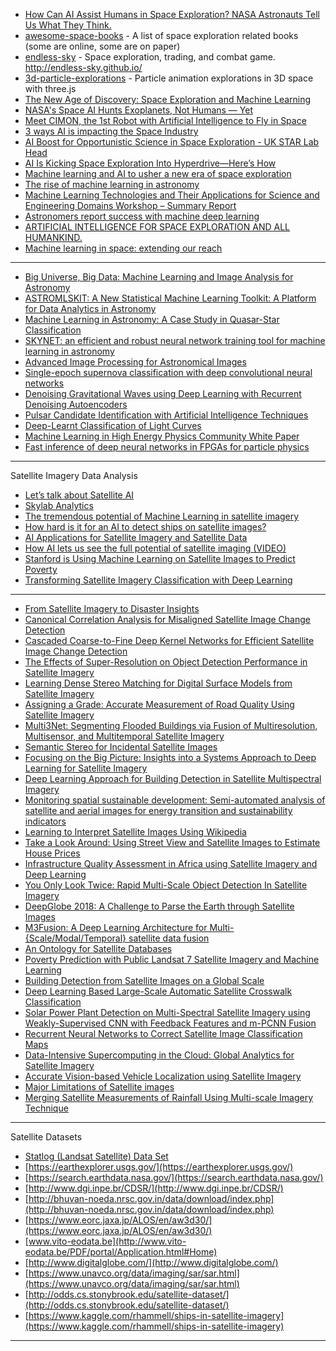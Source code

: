 





- [How Can AI Assist Humans in Space Exploration? NASA Astronauts Tell Us What They Think.](https://software.intel.com/en-us/blogs/2018/08/07/how-can-ai-assist-humans-in-space-exploration-nasa-astronauts-tell-us-what-they)
- [awesome-space-books](https://github.com/Hunter-Github/awesome-space-books) - A list of space exploration related books (some are online, some are on paper)
- [endless-sky](https://github.com/endless-sky/endless-sky) - Space exploration, trading, and combat game. http://endless-sky.github.io/
- [3d-particle-explorations](https://tympanus.net/Development/3d-particle-explorations/) - Particle animation explorations in 3D space with three.js
- [The New Age of Discovery: Space Exploration and Machine Learning](https://medium.com/syncedreview/the-new-age-of-discovery-space-exploration-and-machine-learning-64883f7dc7f9)
- [NASA's Space AI Hunts Exoplanets, Not Humans — Yet](https://www.space.com/40711-artificial-intelligence-space-and-humanity.html)
- [Meet CIMON, the 1st Robot with Artificial Intelligence to Fly in Space](https://www.space.com/41041-artificial-intelligence-cimon-space-exploration.html)
- [3 ways AI is impacting the Space Industry](https://towardsdatascience.com/3-ways-ai-is-impacting-the-space-industry-10fee17ef08f)
- [AI Boost for Opportunistic Science in Space Exploration - UK STAR Lab Head](https://sputniknews.com/analysis/201810051068622418-artificial-intelligence-space-exploration/)
- [AI Is Kicking Space Exploration Into Hyperdrive—Here’s How](https://singularityhub.com/2018/10/07/ais-kicking-space-exploration-into-hyperdrive-heres-how/#sm.0001aunh4f6r1d4uqjz24tc9h6xoq)
- [Machine learning and AI to usher a new era of space exploration](https://www.geospatialworld.net/blogs/machine-learning-new-era-of-space/)
- [The rise of machine learning in astronomy](https://phys.org/news/2018-09-machine-astronomy.html)
- [Machine Learning Technologies and Their
Applications for Science and Engineering
Domains Workshop – Summary Report](https://ntrs.nasa.gov/archive/nasa/casi.ntrs.nasa.gov/20170000679.pdf)
- [Astronomers report success with machine deep learning](https://earthsky.org/space/machine-deep-learning-2-astronomy-studies)
- [ARTIFICIAL INTELLIGENCE FOR
SPACE EXPLORATION AND ALL HUMANKIND. ](https://cpaess.ucar.edu/sites/default/files/heliophysics/resources/presentations/2018_Guhathakurta.pdf)
- [Machine learning in space: extending our reach](https://www.semanticscholar.org/paper/Machine-learning-in-space%3A-extending-our-reach-McGovern-Wagstaff/b564107c412bce2cae9f4793769e014f1dd8c16a)

---------------

- [Big Universe, Big Data: Machine Learning and Image Analysis for Astronomy](https://arxiv.org/abs/1704.04650v1)
- [ASTROMLSKIT: A New Statistical Machine Learning Toolkit: A Platform for Data Analytics in Astronomy](https://arxiv.org/abs/1504.07865v1)
- [Machine Learning in Astronomy: A Case Study in Quasar-Star Classification](https://arxiv.org/abs/1804.05051v1)
- [SKYNET: an efficient and robust neural network training tool for machine learning in astronomy](https://arxiv.org/abs/1309.0790v2)
- [Advanced Image Processing for Astronomical Images](https://arxiv.org/abs/1812.09702v1)
- [Single-epoch supernova classification with deep convolutional neural networks](https://arxiv.org/abs/1711.11526v1)
- [Denoising Gravitational Waves using Deep Learning with Recurrent Denoising Autoencoders](https://arxiv.org/abs/1711.09919v1)
- [Pulsar Candidate Identification with Artificial Intelligence Techniques](https://arxiv.org/abs/1711.10339v1)
- [Deep-Learnt Classification of Light Curves](https://arxiv.org/abs/1709.06257v1)
- [Machine Learning in High Energy Physics Community White Paper](https://arxiv.org/abs/1807.02876v1)
- [Fast inference of deep neural networks in FPGAs for particle physics](https://arxiv.org/abs/1804.06913v3)



------------

Satellite Imagery Data Analysis

- [Let’s talk about Satellite AI](https://www.spaceknow.com/satellite-ai/)
- [Skylab Analytics](http://skylabanalytics.com/)
- [The tremendous potential of Machine Learning in satellite imagery](https://www.geospatialworld.net/blogs/machine-learning-in-satellite-imagery/)
- [How hard is it for an AI to detect ships on satellite images?](https://medium.com/earthcube-stories/how-hard-it-is-for-an-ai-to-detect-ships-on-satellite-images-7265e34aadf0)
- [AI Applications for Satellite Imagery and Satellite Data](https://emerj.com/ai-sector-overviews/ai-applications-for-satellite-imagery-and-data/)
- [How AI lets us see the full potential of satellite imaging (VIDEO)](https://news.itu.int/ai-satellite-images/)
- [Stanford is Using Machine Learning on Satellite Images to Predict Poverty](https://www.analyticsvidhya.com/blog/2018/02/stanford-using-machine-learning-satellite-images-predict-poverty/)
- [Transforming Satellite Imagery Classification with Deep Learning](https://www.gislounge.com/transforming-satellite-imagery-classification-deep-learning/)


-----------------

- [From Satellite Imagery to Disaster Insights](https://arxiv.org/abs/1812.07033v1)
- [Canonical Correlation Analysis for Misaligned Satellite Image Change Detection](https://arxiv.org/abs/1812.09280v1)
- [Cascaded Coarse-to-Fine Deep Kernel Networks for Efficient Satellite Image Change Detection](https://arxiv.org/abs/1812.09119v1)
- [The Effects of Super-Resolution on Object Detection Performance in Satellite Imagery](https://arxiv.org/abs/1812.04098v2)
- [Learning Dense Stereo Matching for Digital Surface Models from Satellite Imagery](https://arxiv.org/abs/1811.03535v2)
- [Assigning a Grade: Accurate Measurement of Road Quality Using Satellite Imagery](https://arxiv.org/abs/1812.01699v2)
- [Multi3Net: Segmenting Flooded Buildings via Fusion of Multiresolution, Multisensor, and Multitemporal Satellite Imagery](https://arxiv.org/abs/1812.01756v1)
- [Semantic Stereo for Incidental Satellite Images](https://arxiv.org/abs/1811.08739v1)
- [Focusing on the Big Picture: Insights into a Systems Approach to Deep Learning for Satellite Imagery](https://arxiv.org/abs/1811.04893v1)
- [Deep Learning Approach for Building Detection in Satellite Multispectral Imagery](https://arxiv.org/abs/1811.04247v1)
- [Monitoring spatial sustainable development: Semi-automated analysis of satellite and aerial images for energy transition and sustainability indicators](https://arxiv.org/abs/1810.04881v1)
- [Learning to Interpret Satellite Images Using Wikipedia](https://arxiv.org/abs/1809.10236v1)
- [Take a Look Around: Using Street View and Satellite Images to Estimate House Prices](https://arxiv.org/abs/1807.07155v1)
- [Infrastructure Quality Assessment in Africa using Satellite Imagery and Deep Learning](https://arxiv.org/abs/1806.00894v1)
- [You Only Look Twice: Rapid Multi-Scale Object Detection In Satellite Imagery](https://arxiv.org/abs/1805.09512v1)
- [DeepGlobe 2018: A Challenge to Parse the Earth through Satellite Images](https://arxiv.org/abs/1805.06561v1)
- [M3Fusion: A Deep Learning Architecture for Multi-{Scale/Modal/Temporal} satellite data fusion](https://arxiv.org/abs/1803.01945v1)
- [An Ontology for Satellite Databases](https://arxiv.org/abs/1801.02940v1)
- [Poverty Prediction with Public Landsat 7 Satellite Imagery and Machine Learning](https://arxiv.org/abs/1711.03654v1)
- [Building Detection from Satellite Images on a Global Scale](https://arxiv.org/abs/1707.08952v1)
- [Deep Learning Based Large-Scale Automatic Satellite Crosswalk Classification](https://arxiv.org/abs/1706.09302v2)
- [Solar Power Plant Detection on Multi-Spectral Satellite Imagery using Weakly-Supervised CNN with Feedback Features and m-PCNN Fusion](https://arxiv.org/abs/1704.06410v2)
- [Recurrent Neural Networks to Correct Satellite Image Classification Maps](https://arxiv.org/abs/1608.03440v3)
- [Data-Intensive Supercomputing in the Cloud: Global Analytics for Satellite Imagery](https://arxiv.org/abs/1702.03935v1)
- [Accurate Vision-based Vehicle Localization using Satellite Imagery](https://arxiv.org/abs/1510.09171v1)
- [Major Limitations of Satellite images](https://arxiv.org/abs/1307.2434v1)
- [Merging Satellite Measurements of Rainfall Using Multi-scale Imagery Technique](https://arxiv.org/abs/1304.3406v1)

---------------
Satellite Datasets

- [Statlog (Landsat Satellite) Data Set ](https://archive.ics.uci.edu/ml/datasets/Statlog+(Landsat+Satellite))
- [https://earthexplorer.usgs.gov/](https://earthexplorer.usgs.gov/)
- [https://search.earthdata.nasa.gov/](https://search.earthdata.nasa.gov/)
- [http://www.dgi.inpe.br/CDSR/](http://www.dgi.inpe.br/CDSR/)
- [http://bhuvan-noeda.nrsc.gov.in/data/download/index.php](http://bhuvan-noeda.nrsc.gov.in/data/download/index.php)
- [https://www.eorc.jaxa.jp/ALOS/en/aw3d30/](https://www.eorc.jaxa.jp/ALOS/en/aw3d30/)
- [www.vito-eodata.be](http://www.vito-eodata.be/PDF/portal/Application.html#Home)
- [http://www.digitalglobe.com/](http://www.digitalglobe.com/)
- [https://www.unavco.org/data/imaging/sar/sar.html](https://www.unavco.org/data/imaging/sar/sar.html)
- [http://odds.cs.stonybrook.edu/satellite-dataset/](http://odds.cs.stonybrook.edu/satellite-dataset/)
- [https://www.kaggle.com/rhammell/ships-in-satellite-imagery](https://www.kaggle.com/rhammell/ships-in-satellite-imagery)

------------
